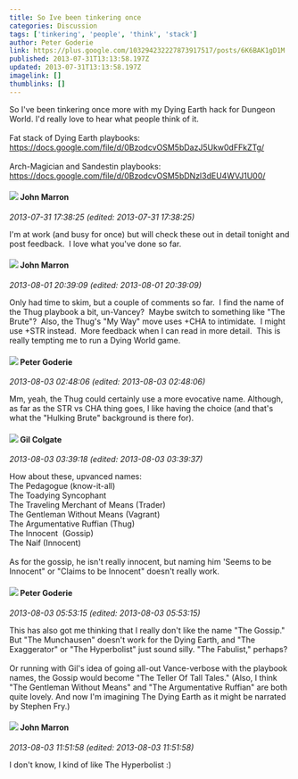 ```yaml
---
title: So Ive been tinkering once
categories: Discussion
tags: ['tinkering', 'people', 'think', 'stack']
author: Peter Goderie
link: https://plus.google.com/103294232227873917517/posts/6K6BAK1gD1M
published: 2013-07-31T13:13:58.197Z
updated: 2013-07-31T13:13:58.197Z
imagelink: []
thumblinks: []
---
```


So I&#39;ve been tinkering once more with my Dying Earth hack for Dungeon World. I&#39;d really love to hear what people think of it.<br /><br />Fat stack of Dying Earth playbooks:<br /><a href="https://docs.google.com/file/d/0BzodcvOSM5bDazJ5Ukw0dFFkZTg/" class="ot-anchor">https://docs.google.com/file/d/0BzodcvOSM5bDazJ5Ukw0dFFkZTg/</a><br /><br />Arch-Magician and Sandestin playbooks:<br /><a href="https://docs.google.com/file/d/0BzodcvOSM5bDNzl3dEU4WVJ1U00/" class="ot-anchor">https://docs.google.com/file/d/0BzodcvOSM5bDNzl3dEU4WVJ1U00/</a>
<div id='comment z13ihpoh1p3jzvs0z23vxd2zllqudbzjm04'>
  <h4><img src='{{site.baseurl}}//images/avatars/100795039225888518108_photo.jpg'> John Marron</h4>
      <p><cite>2013-07-31 17:38:25 (edited: 2013-07-31 17:38:25)</cite></p>
        <p>I&#39;m at work (and busy for once) but will check these out in detail tonight and post feedback.  I love what you&#39;ve done so far.</p>
</div>
        

<div id='comment z13ihpoh1p3jzvs0z23vxd2zllqudbzjm04'>
  <h4><img src='{{site.baseurl}}//images/avatars/100795039225888518108_photo.jpg'> John Marron</h4>
      <p><cite>2013-08-01 20:39:09 (edited: 2013-08-01 20:39:09)</cite></p>
        <p>Only had time to skim, but a couple of comments so far.  I find the name of the Thug playbook a bit, un-Vancey?  Maybe switch to something like &quot;The Brute&quot;?  Also, the Thug&#39;s &quot;My Way&quot; move uses +CHA to intimidate.  I might use +STR instead.  More feedback when I can read in more detail.  This is really tempting me to run a Dying World game.</p>
</div>
        

<div id='comment z13ihpoh1p3jzvs0z23vxd2zllqudbzjm04'>
  <h4><img src='{{site.baseurl}}//images/avatars/103294232227873917517_photo.jpg'> Peter Goderie</h4>
      <p><cite>2013-08-03 02:48:06 (edited: 2013-08-03 02:48:06)</cite></p>
        <p>Mm, yeah, the Thug could certainly use a more evocative name. Although, as far as the STR vs CHA thing goes, I like having the choice (and that&#39;s what the &quot;Hulking Brute&quot; background is there for).</p>
</div>
        

<div id='comment z13ihpoh1p3jzvs0z23vxd2zllqudbzjm04'>
  <h4><img src='{{site.baseurl}}//images/avatars/104172930362736309216_photo.jpg'> Gil Colgate</h4>
      <p><cite>2013-08-03 03:39:18 (edited: 2013-08-03 03:39:37)</cite></p>
        <p>How about these, upvanced names:<br />The Pedagogue (know-it-all)<br />The Toadying Syncophant <br />The Traveling Merchant of Means (Trader)<br />The Gentleman Without Means (Vagrant)<br />The Argumentative Ruffian (Thug)<br />The Innocent  (Gossip)<br />The Naif (Innocent)<br /><br />As for the gossip, he isn&#39;t really innocent, but naming him &#39;Seems to be Innocent&quot; or &quot;Claims to be Innocent&quot; doesn&#39;t really work.</p>
</div>
        

<div id='comment z13ihpoh1p3jzvs0z23vxd2zllqudbzjm04'>
  <h4><img src='{{site.baseurl}}//images/avatars/103294232227873917517_photo.jpg'> Peter Goderie</h4>
      <p><cite>2013-08-03 05:53:15 (edited: 2013-08-03 05:53:15)</cite></p>
        <p>This has also got me thinking that I really don&#39;t like the name &quot;The Gossip.&quot; But &quot;The Munchausen&quot; doesn&#39;t work for the Dying Earth, and &quot;The Exaggerator&quot; or &quot;The Hyperbolist&quot; just sound silly. &quot;The Fabulist,&quot; perhaps?<br /><br />Or running with Gil&#39;s idea of going all-out Vance-verbose with the playbook names, the Gossip would become &quot;The Teller Of Tall Tales.&quot; (Also, I think &quot;The Gentleman Without Means&quot; and &quot;The Argumentative Ruffian&quot; are both quite lovely. And now I&#39;m imagining The Dying Earth as it might be narrated by Stephen Fry.)</p>
</div>
        

<div id='comment z13ihpoh1p3jzvs0z23vxd2zllqudbzjm04'>
  <h4><img src='{{site.baseurl}}//images/avatars/100795039225888518108_photo.jpg'> John Marron</h4>
      <p><cite>2013-08-03 11:51:58 (edited: 2013-08-03 11:51:58)</cite></p>
        <p>I don&#39;t know, I kind of like The Hyperbolist :)</p>
</div>
        